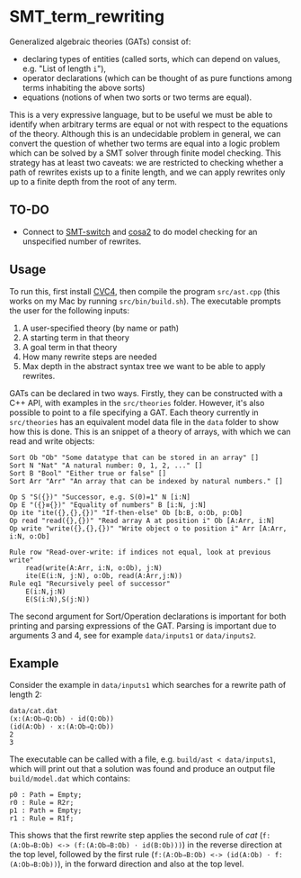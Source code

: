# SMT_term_rewriting

Generalized algebraic theories (GATs) consist of:
- declaring types of entities (called sorts, which can depend on values, e.g. "List of length `i`"),
- operator declarations (which can be thought of as pure functions among terms inhabiting the above sorts)
- equations (notions of when two sorts or two terms are equal).

This is a very expressive language, but to be useful we must be able to identify when arbitrary terms are equal or not with respect to the equations of the theory. Although this is an undecidable problem in general, we can convert the question of whether two terms are equal into a logic problem which can be solved by a SMT solver through finite model checking. This strategy has at least two caveats: we are restricted to checking whether a path of rewrites exists up to a finite length, and we can apply rewrites only up to a finite depth from the root of any term.


## TO-DO
 - Connect to [SMT-switch](https://github.com/makaimann/smt-switch) and [cosa2](https://github.com/upscale-project/cosa2) to do model checking for an unspecified number of rewrites.

## Usage

To run this, first install [CVC4](https://github.com/CVC4/CVC4), then compile the program `src/ast.cpp` (this works on my Mac by running `src/bin/build.sh`). The executable prompts the user for the following inputs:
1. A user-specified theory (by name or path)
2. A starting term in that theory
3. A goal term in that theory
4. How many rewrite steps are needed
5. Max depth in the abstract syntax tree we want to be able to apply rewrites.

GATs can be declared in two ways. Firstly, they can be constructed with a C++ API, with examples in the `src/theories` folder. However, it's also possible to point to a file specifying a GAT. Each theory currently in `src/theories` has an equivalent model data file in the `data` folder to show how this is done. This is an snippet of a theory of arrays, with which we can read and write objects:
```
Sort Ob "Ob" "Some datatype that can be stored in an array" []
Sort N "Nat" "A natural number: 0, 1, 2, ..." []
Sort B "Bool" "Either true or false" []
Sort Arr "Arr" "An array that can be indexed by natural numbers." []

Op S "S({})" "Successor, e.g. S(0)=1" N [i:N]
Op E "({}≡{})" "Equality of numbers" B [i:N, j:N]
Op ite "ite({},{},{})" "If-then-else" Ob [b:B, o:Ob, p:Ob]
Op read "read({},{})" "Read array A at position i" Ob [A:Arr, i:N]
Op write "write({},{},{})" "Write object o to position i" Arr [A:Arr, i:N, o:Ob]

Rule row "Read-over-write: if indices not equal, look at previous write"
    read(write(A:Arr, i:N, o:Ob), j:N)
    ite(E(i:N, j:N), o:Ob, read(A:Arr,j:N))
Rule eq1 "Recursively peel of successor"
    E(i:N,j:N)
    E(S(i:N),S(j:N))
```

The second argument for Sort/Operation declarations is important for both printing and parsing expressions of the GAT. Parsing is important due to arguments 3 and 4, see for example `data/inputs1` or `data/inputs2`.

## Example

Consider the example in `data/inputs1` which searches for a rewrite path of length 2:
```
data/cat.dat
(x:(A:Ob⇒Q:Ob) ⋅ id(Q:Ob))
(id(A:Ob) ⋅ x:(A:Ob⇒Q:Ob))
2
3
```

The executable can be called with a file, e.g. `build/ast < data/inputs1`, which will print out that a solution was found and produce an output file `build/model.dat` which contains:
```
p0 : Path = Empty;
r0 : Rule = R2r;
p1 : Path = Empty;
r1 : Rule = R1f;
```
This shows that the first rewrite step applies the second rule of *cat* (`f:(A:Ob⇒B:Ob) <-> (f:(A:Ob⇒B:Ob) ⋅ id(B:Ob)))`) in the reverse direction at the top level, followed by the first rule (`f:(A:Ob⇒B:Ob) <-> (id(A:Ob) ⋅ f:(A:Ob⇒B:Ob))`), in the forward direction and also at the top level.
